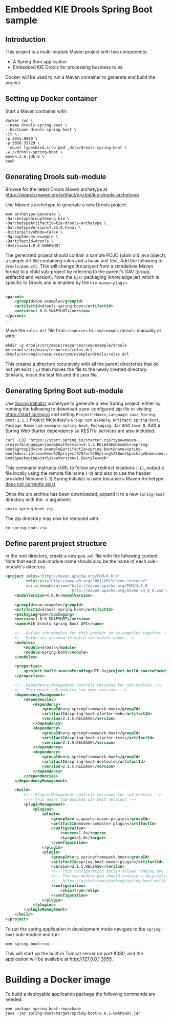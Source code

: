 # Embedded KIE Drools Spring Boot sample
## Introduction
This project is a multi-module Maven project with two components:
- A Spring Boot application
- Embedded KIE Drools for processing business rules

Docker will be used to run a Maven container to generate and build the project. 

## Setting up Docker container
Start a Maven container with:
```shell
docker run \
--name drools-spring-boot \
--hostname drools-spring-boot \
-it \
-p 3055:8080 \
-p 3056:35729 \
--mount type=bind,src=`pwd`,dst=/drools-spring-boot \
-w //drools-spring-boot \
maven:3.6-jdk-8 \
bash
```

## Generating Drools sub-module
Browse for the latest Drools Maven archetype at https://search.maven.org/artifact/org.kie/kie-drools-archetype/

Use Maven's archetype to generate a new Drools project:
```shell
mvn archetype:generate \
-DarchetypeGroupId=org.kie \
-DarchetypeArtifactId=kie-drools-archetype \
-DarchetypeVersion=7.23.0.Final \
-DinteractiveMode=false \
-DgroupId=com.example \
-DartifactId=drools \
-Dversion=1.0.0-SNAPSHOT
```

The generated project should contain a sample POJO (plain old java object), a sample drl file containing rules and a basic unit test. Add the following to ```drools/pom.xml```.  This will change the project from a standalone Maven format to a child sub-project by referring to the parent's GAV (group, artifactId and version).  Note the ```kjar``` packaging (knowledge jar) which is specific to Drools and is enabled by the ```kie-maven-plugin```.
```xml
...
<parent>
    <groupId>com.example</groupId>
    <artifactId>drools-spring-boot</artifactId>
    <version>1.0.0-SNAPSHOT</version>
</parent>
...
```
Move the ```rules.drl``` file from ```resources``` to ```com/example/drools``` manually or with:
```shell
mkdir -p drools/src/main/resources/com/example/drools
mv drools/src/main/resources/rules.drl drools/src/main/resources/com/example/drools/rules.drl
```
This creates a directory recursively with all the parent directories that do not yet exist (```-p```) then moves the file to the newly created directory.  Similarly, move the test file and the java file.

## Generating Spring Boot sub-module
Use [Spring Initializr](https://start.spring.io/) archetype to generate a new Spring project, either by running the following to download a pre-configured zip file or visiting https://start.spring.io and setting ```Project```: ```Maven```, ```Language```: ```Java```, ```Spring Boot```: ```2.1.5``` Project Metadata's ```Group```: ```com.example```, ```Artifact```: ```spring-boot```, ```Package Name```: ```com.example.spring-boot```, ```Packaging```: ```Jar``` and ```Java```: ```8```. Add a Spring Web Starter dependency so RESTful services are also included.

```shell
curl -LOJ "https://start.spring.io/starter.zip?type=maven-project&language=java&bootVersion=2.1.5.RELEASE&baseDir=spring-boot&groupId=com.example&artifactId=spring-boot&name=spring-boot&description=Demo%20project%20for%20Spring%20Boot&packageName=com.example.spring-boot&packaging=jar&javaVersion=1.8&style=web"
```

This command instructs cURL to follow any redirect locations (```-L```), output a file locally using the remote file name (```-O```) and also to use the header provided filename (```-J```) Spring Initializr is used because a Maven Archetype [does not currently exist](https://github.com/spring-projects/spring-boot/issues/6063).

Once the zip archive has been downloaded, expand it to a new ```spring-boot``` directory with the ```-d``` argument:
```shell
unzip spring-boot.zip
```

The zip directory may now be removed with:
```shell
rm spring-boot.zip
```

## Define parent project structure
In the root directory, create a new ```pom.xml``` file with the following content.  Note that each sub-module name should also be the name of each sub-module's directory.

```xml
<project xmlns="http://maven.apache.org/POM/4.0.0"
         xmlns:xsi="http://www.w3.org/2001/XMLSchema-instance"
         xsi:schemaLocation="http://maven.apache.org/POM/4.0.0
                             http://maven.apache.org/maven-v4_0_0.xsd">
    <modelVersion>4.0.0</modelVersion>

    <groupId>com.example</groupId>
    <artifactId>drools-spring-boot</artifactId>
    <packaging>pom</packaging>
    <version>1.0.0-SNAPSHOT</version>
    <name>KIE Drools Spring Boot API</name>

    <!-- Define sub-modules for this project to be compiled together -->
    <!-- Paths are assumed to match sub-module names -->
    <modules>
        <module>drools</module>
        <module>spring-boot</module>
    </modules>

    <properties>
        <project.build.sourceEncoding>UTF-8</project.build.sourceEncoding>
    </properties>

    <!-- Dependency Management controls versions for sub-modules -->
    <!-- This means sub-modules can omit versions -->
    <dependencyManagement>
        <dependencies>
            <dependency>
                <groupId>org.springframework.boot</groupId>
                <artifactId>spring-boot-starter-web</artifactId>
                <version>2.1.5.RELEASE</version>
            </dependency>
            <dependency>
                <groupId>org.springframework.boot</groupId>
                <artifactId>spring-boot-starter-test</artifactId>
                <version>2.1.5.RELEASE</version>
            </dependency>
            <dependency>
                <groupId>org.springframework.boot</groupId>
                <artifactId>spring-boot-devtools</artifactId>
                <version>2.1.5.RELEASE</version>
            </dependency>
        </dependencies>
    </dependencyManagement>

    <build>
        <!-- Plugin Management controls versions for sub-modules -->
        <!-- This means sub-modules can omit versions -->
        <pluginManagement>
            <plugins>
                <plugin>
                    <groupId>org.apache.maven.plugins</groupId>
                    <artifactId>maven-compiler-plugin</artifactId>
                    <configuration>
                        <source>1.8</source>
                        <target>1.8</target>
                    </configuration>
                </plugin>
                <plugin>
                    <groupId>org.springframework.boot</groupId>
                    <artifactId>spring-boot-maven-plugin</artifactId>
                    <version>2.1.5.RELEASE</version>
                    <!-- This configuration option allows running mvn spring-boot:run from the parent directory -->
                    <!-- The sub-module pom should contain a skip:false -->
                    <!-- https://github.com/drahkrub/spring-boot-multi-module -->
                    <configuration>
                        <skip>true</skip>
                    </configuration>
                </plugin>
            </plugins>
        </pluginManagement>
    </build>
</project>
```

To run the spring application in development mode navigate to the ```spring-boot``` sub-module and run:
```
mvn spring-boot:run
```
This will start up the built-in Tomcat server on port 8080, and the application will be available at http://127.0.0.1:3055.

# Building a Docker image
To build a deployable application package the following commands are needed:
```shell
mvn package spring-boot:repackage
java -jar spring-boot/target/spring-boot-0.0.1-SNAPSHOT.jar
```
